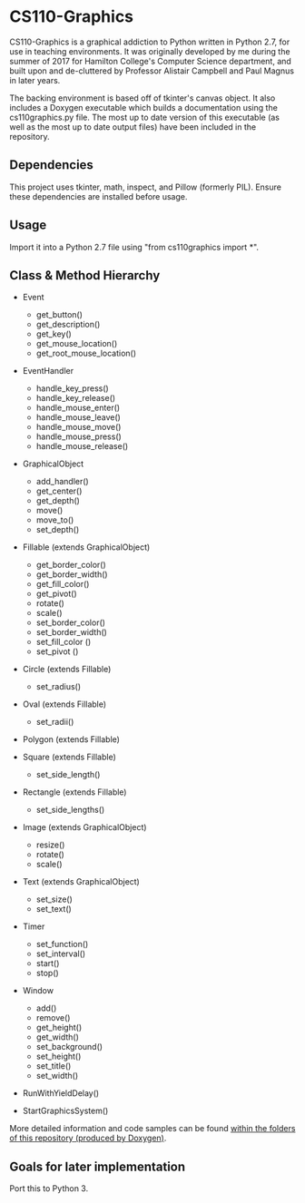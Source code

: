 # CS110-Graphics

CS110-Graphics is a graphical addiction to Python written in Python 2.7, for use in teaching environments. It was originally developed by me during the summer of 2017 for Hamilton College's Computer Science department, and built upon and de-cluttered by Professor Alistair Campbell and Paul Magnus in later years.

The backing environment is based off of tkinter's canvas object. It also includes a Doxygen executable which builds a documentation using the cs110graphics.py file. The most up to date version of this executable (as well as the most up to date output files) have been included in the repository.

## Dependencies

This project uses tkinter, math, inspect, and Pillow (formerly PIL). Ensure these dependencies are installed before usage.

## Usage

Import it into a Python 2.7 file using "from cs110graphics import \*".

## Class & Method Hierarchy

* Event
  * get_button()
  * get_description()
  * get_key()
  * get_mouse_location()
  * get_root_mouse_location()

* EventHandler
  * handle_key_press()
  * handle_key_release()
  * handle_mouse_enter()
  * handle_mouse_leave()
  * handle_mouse_move()
  * handle_mouse_press()
  * handle_mouse_release()

* GraphicalObject
  * add_handler()
  * get_center()
  * get_depth()
  * move()
  * move_to()
  * set_depth()

* Fillable (extends GraphicalObject)
  * get_border_color()
  * get_border_width()
  * get_fill_color()
  * get_pivot()
  * rotate()
  * scale()
  * set_border_color()
  * set_border_width()
  * set_fill_color ()
  * set_pivot ()

* Circle (extends Fillable)
  * set_radius()

* Oval (extends Fillable)
  * set_radii()

* Polygon (extends Fillable)

* Square (extends Fillable)
  * set_side_length()

* Rectangle (extends Fillable)
  * set_side_lengths()

* Image (extends GraphicalObject)
  * resize()
  * rotate()
  * scale()

* Text (extends GraphicalObject)
  * set_size()
  * set_text()

* Timer
  * set_function()
  * set_interval()
  * start()
  * stop()

* Window
  * add()
  * remove()
  * get_height()
  * get_width()
  * set_background()
  * set_height()
  * set_title()
  * set_width()

* RunWithYieldDelay()
* StartGraphicsSystem()

More detailed information and code samples can be found [within the folders of this repository (produced by Doxygen)](https://github.com/matthewjenkins97/CS110-Graphics/blob/master/latex/refman.pdf).

## Goals for later implementation

Port this to Python 3.

